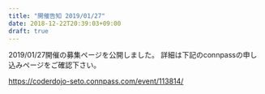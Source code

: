 ```yaml
---
title: "開催告知 2019/01/27"
date: 2018-12-22T20:39:03+09:00
draft: true
---
```


 2019/01/27開催の募集ページを公開しました。
詳細は下記のconnpassの申し込みページをご確認下さい。

https://coderdojo-seto.connpass.com/event/113814/
